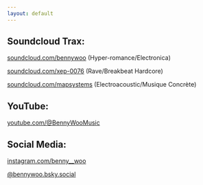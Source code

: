 ```yaml
---
layout: default
---
```


## Soundcloud Trax:

[soundcloud.com/bennywoo](https://www.soundcloud.com/bennywoo)  (Hyper-romance/Electronica)

[soundcloud.com/xep-0076](https://www.soundcloud.com/xep-0076) (Rave/Breakbeat Hardcore)

[soundcloud.com/mapsystems](https://www.soundcloud.com/mapsystems) (Electroacoustic/Musique Concrète)

## YouTube:

[youtube.com/@BennyWooMusic](https://www.youtube.com/@BennyWooMusic)

## Social Media:

[instagram.com/benny__woo](https://www.instagram.com/benny__woo)

[@bennywoo.bsky.social](https://bsky.app/profile/bennywoo.bsky.social)